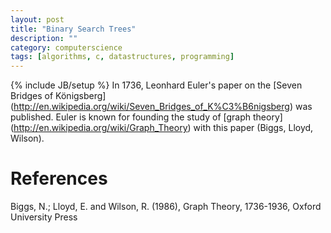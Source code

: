 ```yaml
---
layout: post
title: "Binary Search Trees"
description: ""
category: computerscience
tags: [algorithms, c, datastructures, programming]
---
```

{% include JB/setup %}
In 1736, Leonhard Euler's paper on the [Seven Bridges of Königsberg]
(http://en.wikipedia.org/wiki/Seven_Bridges_of_K%C3%B6nigsberg) was published.
Euler is known for founding the study of [graph theory]
(http://en.wikipedia.org/wiki/Graph_Theory) with this paper
(Biggs, Lloyd, Wilson).

# References
Biggs, N.; Lloyd, E. and Wilson, R. (1986), Graph Theory, 1736-1936, Oxford University Press
